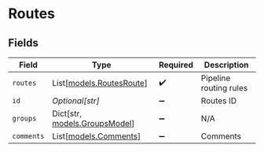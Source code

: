# Routes


## Fields

| Field                                                     | Type                                                      | Required                                                  | Description                                               |
| --------------------------------------------------------- | --------------------------------------------------------- | --------------------------------------------------------- | --------------------------------------------------------- |
| `routes`                                                  | List[[models.RoutesRoute](../models/routesroute.md)]      | :heavy_check_mark:                                        | Pipeline routing rules                                    |
| `id`                                                      | *Optional[str]*                                           | :heavy_minus_sign:                                        | Routes ID                                                 |
| `groups`                                                  | Dict[str, [models.GroupsModel](../models/groupsmodel.md)] | :heavy_minus_sign:                                        | N/A                                                       |
| `comments`                                                | List[[models.Comments](../models/comments.md)]            | :heavy_minus_sign:                                        | Comments                                                  |